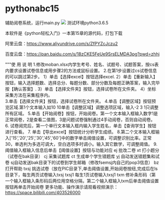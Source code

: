 # pythonabc15

辅助阅卷系统，运行main.py
![](D:\python\arumenpython\0\封面.png)
测试环境python3.6.5

本软件是《python轻松入门》一本第15章的源代码，打包下载

阿里云盘：https://www.aliyundrive.com/s/ZfPYZcJczu2

百度云盘：https://pan.baidu.com/s/18zCKE5FeUe9SrsELMDA3pg?pwd=zhhj

"""使 用 说 明
1.修改moban.xlsx内学生考号、姓名、试题号、试题答案，按cs表内要求设置试卷信息或用步骤2的方法或鼠标设置。
2.在第1步设置过cs试卷信息的可以跳过第2步。
  1）单击【选择excel】按钮选择excel.
  2）单击【重新输入】按钮，输入选择题数、选择总分、每题分数、部分分数及每题正确答案，输入完毕按【确认答案】.
  3）单击【选择文件夹】按钮，选择试卷所在文件夹。
  4）坐标采集方法在采集程序内。  
3.单击【选择文件夹】按钮，选择试卷所在文件夹。
4.单击【调整区域】按钮预览区域.第1个文本输入如10 10单击【调整区域】调整选项区域，输入-2 3 1只调整所有区域。
5.单击【开始阅卷】按钮，开始阅卷。第一个文本输入框输入数字1是正常阅卷，2是查看二值图，3是问题试卷强制通过4手动阅卷，否则自动阅卷。
6. 试卷阅完后，第一个单行文本输入框内输入学生姓名，单击【查询学生】按钮进行查看。
7. 单击【导出excel】按钮统计分析学生成绩。
8.第二个文本输入框输入['15','20','25','30','45','60']中的数字单击阈值设置，可调整识别比率。正常30，单选判为多选可调大，空白选项多时调小。输入其它数学，可调整阈值。
9.阈值输入框输入信息后单击【阈值设置】按钮与功能对应
ej  批改二卷
xt 打小题分（试卷在bak目录）
cj 采集试题库
ct 生成单个学生错题库
yj 自动发送错题集和试卷
sj自动发送bak目录下的试卷到学生邮箱（修改fsemsj内自己的pop3信息）
bz 打开帮助
txsj 挑选试卷（放在PIC目录下,单击阈值设置,开始阅卷按纽,完成后在ls目录下，每生两页试卷输入txsj
txsj1 每生1页试卷输入txsj1
txm 修补条形码（第一个输入框输入条形码后两位用空格分隔，第二个输入框输入txm后单击阈值设置按钮再单击开始阅卷
更多功能、操作演示请观看视频演示：https://space.bilibili.com/403526000